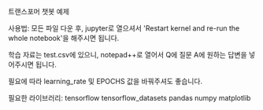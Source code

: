 트랜스포머 챗봇 예제

사용법:
모든 파일 다운 후, jupyter로 열으셔서 'Restart kernel and re-run the whole notebook'을 해주시면 됩니다.

학습 자료는 test.csv에 있으니, notepad++로 열어서 Q에 질문 A에 원하는 답변을 넣어주시면 됩니다.

필요에 따라 learning_rate 및 EPOCHS 값을 바꿔주셔도 좋습니다.

필요한 라이브러리:
tensorflow
tensorflow_datasets
pandas
numpy
matplotlib
